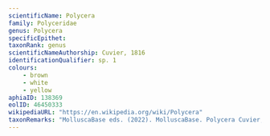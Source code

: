 ```yaml
---
scientificName: Polycera
family: Polyceridae
genus: Polycera
specificEpithet: 
taxonRank: genus
scientificNameAuthorship: Cuvier, 1816
identificationQualifier: sp. 1
colours:
    - brown
    - white
    - yellow
aphiaID: 138369
eolID: 46450333
wikipediaURL: "https://en.wikipedia.org/wiki/Polycera"
taxonRemarks: "MolluscaBase eds. (2022). MolluscaBase. Polycera Cuvier, 1816. Accessed through: World Register of Marine Species at: https://www.marinespecies.org/aphia.php?p=taxdetails&id=138369 on 2022-02-24"
---
```

